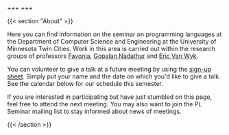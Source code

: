 +++
+++

{{< section "About" >}}

Here you can find information on the seminar on  programming languages at the Department of Computer Science and Engineering at the University of Minnesota Twin Cities.
Work in this area is carried out within the research groups of professors [Favonia](https://favonia.org/), [Gopalan Nadathur](https://www-users.cse.umn.edu/~ngopalan/) and [Eric Van Wyk](https://www-users.cse.umn.edu/~evw/).

You can volunteer to give a talk at a future meeting by using the [sign-up sheet](https://docs.google.com/spreadsheets/d/1Qgb5VmGJnYqSmObNKrG46jf4uMUFPTIkmpbeBpoXCVo). Simply put your name and the date on which you'd like to give a talk. See the calendar below for our schedule this semester. 

If you are interested in participating but have just stumbled on this page, feel free to attend the next meeting.
You may also want to join the PL Seminar mailing list to stay informed about news of meetings.

{{< /section >}}
